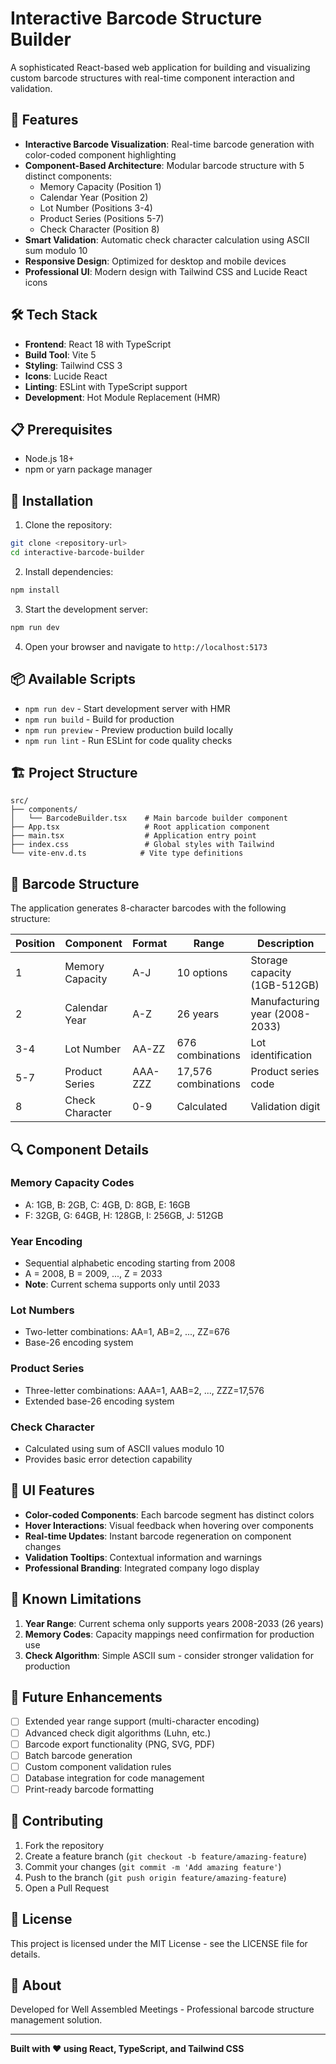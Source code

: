 # Interactive Barcode Structure Builder

A sophisticated React-based web application for building and visualizing custom barcode structures with real-time component interaction and validation.

## 🚀 Features

- **Interactive Barcode Visualization**: Real-time barcode generation with color-coded component highlighting
- **Component-Based Architecture**: Modular barcode structure with 5 distinct components:
  - Memory Capacity (Position 1)
  - Calendar Year (Position 2) 
  - Lot Number (Positions 3-4)
  - Product Series (Positions 5-7)
  - Check Character (Position 8)
- **Smart Validation**: Automatic check character calculation using ASCII sum modulo 10
- **Responsive Design**: Optimized for desktop and mobile devices
- **Professional UI**: Modern design with Tailwind CSS and Lucide React icons

## 🛠️ Tech Stack

- **Frontend**: React 18 with TypeScript
- **Build Tool**: Vite 5
- **Styling**: Tailwind CSS 3
- **Icons**: Lucide React
- **Linting**: ESLint with TypeScript support
- **Development**: Hot Module Replacement (HMR)

## 📋 Prerequisites

- Node.js 18+ 
- npm or yarn package manager

## 🔧 Installation

1. Clone the repository:
```bash
git clone <repository-url>
cd interactive-barcode-builder
```

2. Install dependencies:
```bash
npm install
```

3. Start the development server:
```bash
npm run dev
```

4. Open your browser and navigate to `http://localhost:5173`

## 📦 Available Scripts

- `npm run dev` - Start development server with HMR
- `npm run build` - Build for production
- `npm run preview` - Preview production build locally
- `npm run lint` - Run ESLint for code quality checks

## 🏗️ Project Structure

```
src/
├── components/
│   └── BarcodeBuilder.tsx    # Main barcode builder component
├── App.tsx                   # Root application component
├── main.tsx                  # Application entry point
├── index.css                 # Global styles with Tailwind
└── vite-env.d.ts            # Vite type definitions
```

## 🎯 Barcode Structure

The application generates 8-character barcodes with the following structure:

| Position | Component | Format | Range | Description |
|----------|-----------|--------|-------|-------------|
| 1 | Memory Capacity | A-J | 10 options | Storage capacity (1GB-512GB) |
| 2 | Calendar Year | A-Z | 26 years | Manufacturing year (2008-2033) |
| 3-4 | Lot Number | AA-ZZ | 676 combinations | Lot identification |
| 5-7 | Product Series | AAA-ZZZ | 17,576 combinations | Product series code |
| 8 | Check Character | 0-9 | Calculated | Validation digit |

## 🔍 Component Details

### Memory Capacity Codes
- A: 1GB, B: 2GB, C: 4GB, D: 8GB, E: 16GB
- F: 32GB, G: 64GB, H: 128GB, I: 256GB, J: 512GB

### Year Encoding
- Sequential alphabetic encoding starting from 2008
- A = 2008, B = 2009, ..., Z = 2033
- **Note**: Current schema supports only until 2033

### Lot Numbers
- Two-letter combinations: AA=1, AB=2, ..., ZZ=676
- Base-26 encoding system

### Product Series
- Three-letter combinations: AAA=1, AAB=2, ..., ZZZ=17,576
- Extended base-26 encoding system

### Check Character
- Calculated using sum of ASCII values modulo 10
- Provides basic error detection capability

## 🎨 UI Features

- **Color-coded Components**: Each barcode segment has distinct colors
- **Hover Interactions**: Visual feedback when hovering over components
- **Real-time Updates**: Instant barcode regeneration on component changes
- **Validation Tooltips**: Contextual information and warnings
- **Professional Branding**: Integrated company logo display

## 🚨 Known Limitations

1. **Year Range**: Current schema only supports years 2008-2033 (26 years)
2. **Memory Codes**: Capacity mappings need confirmation for production use
3. **Check Algorithm**: Simple ASCII sum - consider stronger validation for production

## 🔮 Future Enhancements

- [ ] Extended year range support (multi-character encoding)
- [ ] Advanced check digit algorithms (Luhn, etc.)
- [ ] Barcode export functionality (PNG, SVG, PDF)
- [ ] Batch barcode generation
- [ ] Custom component validation rules
- [ ] Database integration for code management
- [ ] Print-ready barcode formatting

## 🤝 Contributing

1. Fork the repository
2. Create a feature branch (`git checkout -b feature/amazing-feature`)
3. Commit your changes (`git commit -m 'Add amazing feature'`)
4. Push to the branch (`git push origin feature/amazing-feature`)
5. Open a Pull Request

## 📄 License

This project is licensed under the MIT License - see the LICENSE file for details.

## 🏢 About

Developed for Well Assembled Meetings - Professional barcode structure management solution.

---

**Built with ❤️ using React, TypeScript, and Tailwind CSS**